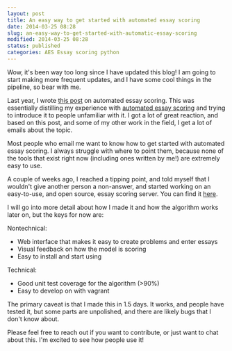 ```yaml
---
layout: post
title: An easy way to get started with automated essay scoring
date: 2014-03-25 08:28
slug: an-easy-way-to-get-started-with-automatic-essay-scoring
modified: 2014-03-25 08:28
status: published
categories: AES Essay scoring python
---
```


Wow, it's been way too long since I have updated this blog!  I am going to start making more frequent updates, and I have some cool things in the pipeline, so bear with me.

Last year, I wrote [this post](http://vikparuchuri.com/blog/on-the-automated-scoring-of-essays/) on automated essay scoring.  This was essentially distilling my experience with [automated essay scoring](http://en.wikipedia.org/wiki/Automated_essay_scoring) and trying to introduce it to people unfamiliar with it.  I got a lot of great reaction, and based on this post, and some of my other work in the field, I get a lot of emails about the topic.

Most people who email me want to know how to get started with automated essay scoring.  I always struggle with where to point them, because none of the tools that exist right now (including ones written by me!) are extremely easy to use.

A couple of weeks ago, I reached a tipping point, and told myself that I wouldn't give another person a non-answer, and started working on an easy-to-use, and open source, essay scoring server.  You can find it [here](https://github.com/VikParuchuri/scan).

I will go into more detail about how I made it and how the algorithm works later on, but the keys for now are:

Nontechnical:

* Web interface that makes it easy to create problems and enter essays
* Visual feedback on how the model is scoring
* Easy to install and start using

Technical:

* Good unit test coverage for the algorithm (>90%)
* Easy to develop on with vagrant

The primary caveat is that I made this in 1.5 days.  It works, and people have tested it, but some parts are unpolished, and there are likely bugs that I don't know about.

Please feel free to reach out if you want to contribute, or just want to chat about this.  I'm excited to see how people use it!
